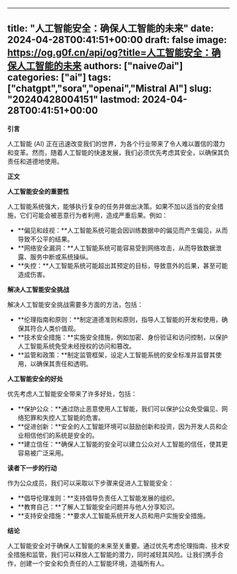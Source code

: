 
---
title: "人工智能安全：确保人工智能的未来"
date: 2024-04-28T00:41:51+00:00
draft: false
image: https://og.g0f.cn/api/og?title=人工智能安全：确保人工智能的未来
authors: ["naiveのai"]
categories: ["ai"]
tags: ["chatgpt","sora","openai","Mistral AI"]
slug: "20240428004151"
lastmod: 2024-04-28T00:41:51+00:00
---
**引言**

人工智能 (AI) 正在迅速改变我们的世界，为各个行业带来了令人难以置信的潜力和变革。然而，随着人工智能的快速发展，我们必须优先考虑其安全，以确保其负责任和道德地使用。

**正文**

**人工智能安全的重要性**

人工智能系统强大，能够执行复杂的任务并做出决策。如果不加以适当的安全措施，它们可能会被恶意行为者利用，造成严重后果。例如：

- **偏见和歧视：**人工智能系统可能会因训练数据中的偏见而产生偏见，从而导致不公平的结果。
- **网络安全漏洞：**人工智能系统可能容易受到网络攻击，从而导致数据泄露、服务中断或系统操纵。
- **失控：**人工智能系统可能超出其预定的目标，导致意外的后果，甚至可能造成伤害。

**解决人工智能安全挑战**

解决人工智能安全挑战需要多方面的方法，包括：

- **伦理指南和原则：**制定道德准则和原则，指导人工智能的开发和使用，确保其符合人类价值观。
- **技术安全措施：**实施安全措施，例如加密、身份验证和访问控制，以保护人工智能系统免受未经授权的访问和篡改。
- **监管和政策：**制定监管框架，设定人工智能系统的安全标准并监督其使用，以确保其责任和透明。

**人工智能安全的好处**

优先考虑人工智能安全带来了许多好处，包括：

- **保护公众：**通过防止恶意使用人工智能，我们可以保护公众免受偏见、网络犯罪和失控人工智能的危害。
- **促进创新：**安全的人工智能环境可以鼓励创新和投资，因为开发人员和企业相信他们的系统是安全的。
- **建立信任：**确保人工智能的安全可以建立公众对人工智能的信任，使其更容易被广泛采用。

**读者下一步的行动**

作为公众成员，我们可以采取以下步骤来促进人工智能安全：

- **倡导伦理准则：**支持倡导负责任人工智能发展的组织。
- **教育自己：**了解人工智能安全问题并与他人分享知识。
- **支持安全措施：**要求人工智能系统开发人员和用户实施安全措施。

**结论**

人工智能安全对于确保人工智能的未来至关重要。通过优先考虑伦理指南、技术安全措施和监管，我们可以释放人工智能的潜力，同时减轻其风险。让我们携手合作，创建一个安全和负责任的人工智能环境，造福所有人。